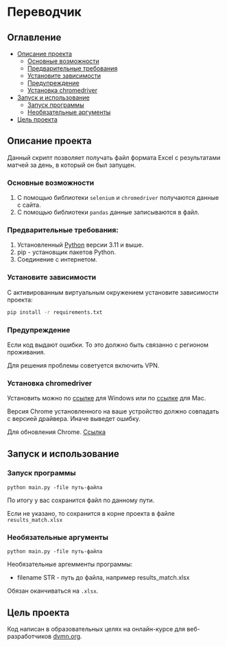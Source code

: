 # Переводчик

## Оглавление

* [Описание проекта](#описание-проекта)
    * [Основные возможности](#основные-возможности)
    * [Предварительные требования](#предварительные-требования)
    * [Установите зависимости](#установите-зависимости)
    * [Предупреждение](#предупреждение)
    * [Установка chromedriver](#установка-chromedriver)
* [Запуск и использование](#Запуск-и-использование)
    * [Запуск программы](#запуск-программы)
    * [Необязательные аргументы](#необязательные-аргументы)
* [Цель проекта](#цель-проекта)

## Описание проекта

Данный скрипт позволяет получать файл формата Excel с результатами матчей за день, в который он был запущен.

### Основные возможности

1. С помощью библиотеки `selenium` и `chromedriver` получаются данные с сайта. 
2. С помощью библиотеки `pandas` данные записываются в файл.

### Предварительные требования:

1. Установленный [Python](https://www.python.org/downloads/) версии 3.11 и выше.
2. pip - установщик пакетов Python.
3. Соединение с интернетом.

### Установите зависимости

С активированным виртуальным окружением установите зависимости проекта:

```bash
pip install -r requirements.txt
```

### Предупреждение

Если код выдают ошибки. То это должно быть связанно с регионом проживания.

Для решения проблемы советуется включить VPN.

### Установка chromedriver

Установить можно по [ссылке](https://googlechromelabs.github.io/chrome-for-testing/) для Windows или по [ссылке](https://disk.yandex.by/d/Tnm1kskPEZX2Qg) для Mac.

Версия Chrome установленного на ваше устройство должно совпадать с версией драйвера. Иначе выведет ошибку.

Для обновления Chrome. [Ссылка](chrome://settings/help)

## Запуск и использование

### Запуск программы

```
python main.py -file путь-файла
```

По итогу у вас сохранится файл по данному пути.

Если не указано, то сохранится в корне проекта в файле `results_match.xlsx`

### Необязательные аргументы

```
python main.py -file путь-файла
```

Необязательные аргемменты программы:

 - filename STR - путь до файла, например results_match.xlsx

Обязан оканчиваться на `.xlsx`.

## Цель проекта

Код написан в образовательных целях на онлайн-курсе для веб-разработчиков [dvmn.org](https://dvmn.org/).
